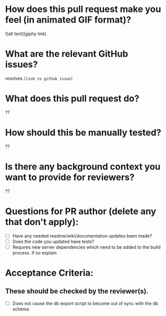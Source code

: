 # How does this pull request make you feel (in animated GIF format)?

![alt text](giphy link)

# What are the relevant GitHub issues?

resolves `[link to github issue]`

# What does this pull request do?

??

# How should this be manually tested?

??

# Is there any background context you want to provide for reviewers?

??

# Questions for PR author (delete any that don't apply):
- [ ] Have any needed readme/wiki/documentation updates been made?
- [ ] Does the code you updated have tests?
- [ ] Requires new server dependencies which need to be added to the build process. If so explain.

# Acceptance Criteria:
## These should be checked by the reviewer(s).
- [ ] Does not cause the db export script to become out of sync with the db schema
